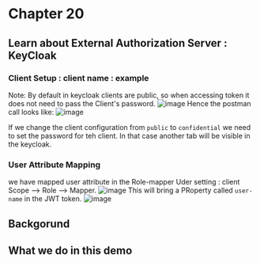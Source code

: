# Chapter 20

## Learn about External Authorization Server : KeyCloak

### Client Setup : client name : example
Note: By default in keycloak clients are public, so when accessing token it does not need to pass the Client's password. 
![image](https://user-images.githubusercontent.com/8110582/141687011-572b21a4-dd75-4de3-a2d4-d4b30ffb82d4.png)
Hence the postman call looks like:
![image](https://user-images.githubusercontent.com/8110582/141687077-7e20cd1b-fb84-498a-98d8-38fccd262fe6.png)

If we change the client  configuration from `public` to `confidential` we need to set the password for teh client. In that case another tab will be visible in the keycloak.

### User Attribute Mapping
we have mapped user attribute in the Role-mapper Uder setting  : client Scope --> Role --> Mapper.
![image](https://user-images.githubusercontent.com/8110582/141687277-9376d1ce-5075-421b-a5ca-57bc03b84243.png)
This will bring a PRoperty called `user-name` in the JWT token.
![image](https://user-images.githubusercontent.com/8110582/141687312-baf7cca0-b8c8-426d-b696-684859e8e355.png)


## Backgorund

## What we do in this demo 
